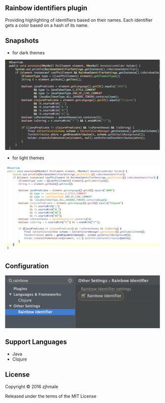 ## Rainbow identifiers plugin

Providing highlighting of identifiers based on their names. Each identifier gets a color based on a hash of its name.

## Snapshots

* for dark themes

![](./pics/dark.png)

* for light themes

![](./pics/light.png)

## Configuration

![](./pics/settings.png)

## Support Languages

* Java
* Clojure

## License

Copyright © 2016 zjhmale

Released under the terms of the MIT License
